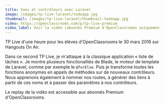 ```yaml
---
title: Vues et contrôleurs avec Laravel
image: /images/tp-live-laravel/todoapp.jpg
thumbnail: /images/tp-live-laravel/thumbnail-todoapp.jpg
video: https://openclassrooms.com/p/tp-live-premium
video_label: Voir la vidéo (abonnés Premium d'OpenClassrooms uniquement)
---
```


TP Live d'une heure pour les élèves d'OpenClassrooms le 30 mars 2016 sur Hangouts On Air.

Dans ce second TP Live, je m'attaque à la classique application « liste de tâches ». Je montre plusieurs fonctionalités de Blade, le moteur de template de Laravel, comme par exemple le `@forElse`. Puis je transforme toutes les fonctions anonymes en appels de méthodes sur de nouveaux contrôleurs. Nous apprenons également à nommer nos routes, à générer des liens à partir de ces noms et à passer des paramètres à nos contrôleurs.

Le replay de la vidéo est accessible aux abonnés Premium d'OpenClassrooms.
